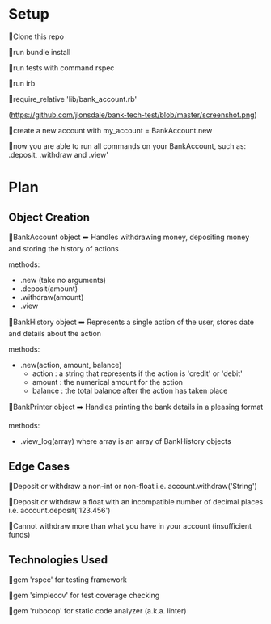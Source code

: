 # Setup

  🔴Clone this repo

  🔴run bundle install

  🔴run tests with command rspec

  🔴run irb
  
  🔴require_relative 'lib/bank_account.rb'
  
  (https://github.com/jlonsdale/bank-tech-test/blob/master/screenshot.png)

  🔴create a new account with my_account = BankAccount.new

  🔴now you are able to run all commands on your BankAccount, such as: .deposit, .withdraw and .view'

# Plan

## Object Creation

  🔴BankAccount object ➡️ Handles withdrawing money, depositing money and storing the history of actions

  methods:
  - .new (take no arguments)
  - .deposit(amount)
  - .withdraw(amount)
  - .view

  🔴BankHistory object ➡️ Represents a single action of the user, stores date and details about the action

  methods:
  - .new(action, amount, balance)
      - action : a string that represents if the action is 'credit' or 'debit'
      - amount : the numerical amount for the action
      - balance : the total balance after the action has taken place

  🔴BankPrinter object ➡️ Handles printing the bank details in a pleasing format

  methods:
  - .view_log(array) where array is an array of BankHistory objects

## Edge Cases

  🔴Deposit or withdraw a non-int or non-float i.e.
    account.withdraw('String')

  🔴Deposit or withdraw a float with an incompatible number of decimal places i.e.
    account.deposit('123.456')

  🔴Cannot withdraw more than what you have in your account (insufficient funds)

## Technologies Used

  🔴gem 'rspec' for testing framework

  🔴gem 'simplecov' for test coverage checking

  🔴gem 'rubocop' for static code analyzer (a.k.a. linter)

